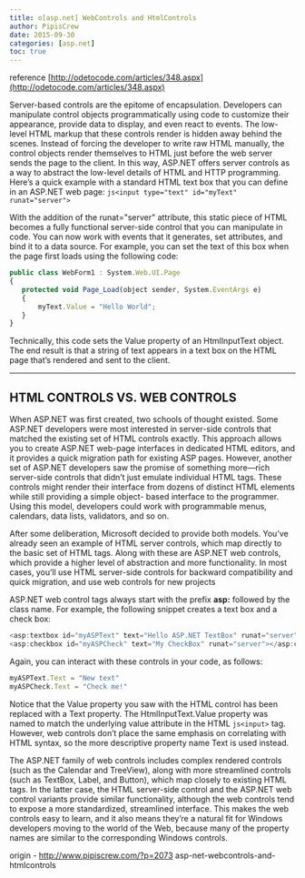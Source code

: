 ```yaml
---
title: o[asp.net] WebControls and HtmlControls
author: PipisCrew
date: 2015-09-30
categories: [asp.net]
toc: true
---
```


reference [http://odetocode.com/articles/348.aspx](http://odetocode.com/articles/348.aspx)

Server-based controls are the epitome of encapsulation. Developers can manipulate control objects 
programmatically using code to customize their appearance, provide data to display, and even react to 
events. The low-level HTML markup that these controls render is hidden away behind the scenes. 
Instead of forcing the developer to write raw HTML manually, the control objects render themselves to 
HTML just before the web server sends the page to the client. In this way, ASP.NET offers server controls 
as a way to abstract the low-level details of HTML and HTTP programming. 
Here’s a quick example with a standard HTML text box that you can define in an ASP.NET web page: 
```js<input type="text" id="myText" runat="server"> ```

With the addition of the runat="server" attribute, this static piece of HTML becomes a fully 
functional server-side control that you can manipulate in code. You can now work with events that it 
generates, set attributes, and bind it to a data source. 
For example, you can set the text of this box when the page first loads using the following code: 
 ```js
public class WebForm1 : System.Web.UI.Page
{
	protected void Page_Load(object sender, System.EventArgs e)
	{
		myText.Value = "Hello World";
	}
}
 ```

Technically, this code sets the Value property of an HtmlInputText object. The end result is that a 
string of text appears in a text box on the HTML page that’s rendered and sent to the client. 

* * *

## HTML CONTROLS VS. WEB CONTROLS 

When ASP.NET was first created, two schools of thought existed. Some ASP.NET developers were most 
interested in server-side controls that matched the existing set of HTML controls exactly. This approach 
allows you to create ASP.NET web-page interfaces in dedicated HTML editors, and it provides a quick 
migration path for existing ASP pages. However, another set of ASP.NET developers saw the promise of 
something more—rich server-side controls that didn’t just emulate individual HTML tags. These controls 
might render their interface from dozens of distinct HTML elements while still providing a simple object-
based interface to the programmer. Using this model, developers could work with programmable menus, 
calendars, data lists, validators, and so on.   

After some deliberation, Microsoft decided to provide both models. You’ve already seen an example of 
HTML server controls, which map directly to the basic set of HTML tags. Along with these are ASP.NET 
web controls, which provide a higher level of abstraction and more functionality. In most cases, you’ll use 
HTML server-side controls for backward compatibility and quick migration, and use web controls for new  projects  

ASP.NET web control tags always start with the prefix 
**asp:** 
 followed by the class name. For example, the 
following snippet creates a text box and a check box: 
```js
<asp:textbox id="myASPText" text="Hello ASP.NET TextBox" runat="server"></asp:textbox> 
<asp:checkbox id="myASPCheck" text="My CheckBox" runat="server"></asp:checkbox> 
```
Again, you can interact with these controls in your code, as follows: 

```js
myASPText.Text = "New text" 
myASPCheck.Text = "Check me!" 
```

Notice that the Value property you saw with the HTML control has been replaced with a Text property. The 
HtmlInputText.Value property was named to match the underlying value attribute in the HTML ```js<input>``` tag. 
However, web controls don’t place the same emphasis on correlating with HTML syntax, so the more 
descriptive property name Text is used instead.   

The ASP.NET family of web controls includes complex rendered controls (such as the Calendar and 
TreeView), along with more streamlined controls (such as TextBox, Label, and Button), which map closely 
to existing HTML tags. In the latter case, the HTML server-side control and the ASP.NET web control 
variants provide similar functionality, although the web controls tend to expose a more standardized, 
streamlined interface. This makes the web controls easy to learn, and it also means they’re a natural fit for 
Windows developers moving to the world of the Web, because many of the property names are similar to 
the corresponding Windows controls.

origin - http://www.pipiscrew.com/?p=2073 asp-net-webcontrols-and-htmlcontrols